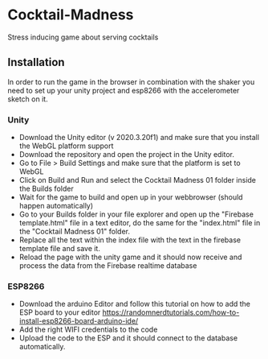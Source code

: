 # Cocktail-Madness
Stress inducing game about serving cocktails

## Installation
In order to run the game in the browser in combination with the shaker you need to set up your unity project and esp8266 with the accelerometer sketch on it.

### Unity

- Download the Unity editor (v 2020.3.20f1) and make sure that you install the WebGL platform support
- Download the repository and open the project in the Unity editor. 
- Go to File > Build Settings and make sure that the platform is set to WebGL
- Click on Build and Run and select the Cocktail Madness 01 folder inside the Builds folder
- Wait for the game to build and open up in your webbrowser (should happen automatically)
- Go to your Builds folder in your file explorer and open up the "Firebase template.html" file in a text editor, do the same for the "index.html" file in the "Cocktail Madness 01" folder.
- Replace all the text within the index file with the text in the firebase template file and save it.
- Reload the page with the unity game and it should now receive and process the data from the Firebase realtime database

### ESP8266

- Download the arduino Editor and follow this tutorial on how to add the ESP board to your editor https://randomnerdtutorials.com/how-to-install-esp8266-board-arduino-ide/
- Add the right WIFI credentials to the code
- Upload the code to the ESP and it should connect to the database automatically.

